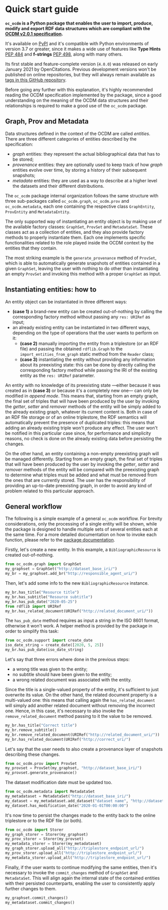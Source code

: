 # Quick start guide
**`oc_ocdm` is a Python package that enables the user to import, produce, modify and export RDF data structures which are
compliant with the [OCDM v2.0.1 specification](https://figshare.com/articles/Metadata_for_the_OpenCitations_Corpus/3443876).**

It's available on [PyPI](https://pypi.org/project/oc-ocdm/) and it's compatible with Python environments of version 3.7
or greater, since it makes a wide use of features like **Type Hints** [PEP 484](https://www.python.org/dev/peps/pep-0484/)
and **f-strings** [PEP 498](https://www.python.org/dev/peps/pep-0498/), along with many others.

Its first stable and feature-complete version (`4.0.0`) was released on early January 2021 by OpenCitations. Previous
development versions won't be published on online repositories, but they will always remain available as [tags in this
GitHub repository](https://github.com/opencitations/oc_ocdm/tags).

Before going any further with this explanation, it's highly recommended reading the OCDM specification implemented by
the package, since a good understanding on the meaning of the OCDM data structures and their relationships is required
to make a good use of the `oc_ocdm` package.

## Graph, Prov and Metadata
Data structures defined in the context of the OCDM are called _entities_. There are three different categories of
entities described by the specification:
  * *graph* entities: they represent the actual bibliographical data that has to be stored;
  * *provenance* entities: they are optionally used to keep track of how *graph* entities evolve over time, by storing
    a history of their subsequent snapshots;
  * *metadata* entities: they are used as a way to describe at a higher level the datasets and their different
    distributions.
    
The `oc_ocdm` package internal organization follows the same structure with three sub-packages called `oc_ocdm.graph`, 
`oc_ocdm.prov` and `oc_ocdm.metadata`, each one containing the respective class `GraphEntity`, `ProvEntity` and
`MetadataEntity`.

The only supported way of instantiating an entity object is by making use of the available factory classes: `GraphSet`,
`ProvSet` and `MetadataSet`. These classes act as a collection of entities, and they also provide factory methods to properly
instantiate them. Each one implements specific functionalities related to the role played inside the OCDM context by the
entities that they contain.

The most striking example is the `generate_provenance` method of `ProvSet`, which is able to automatically generate
snapshots of entities contained in a given `GraphSet`, leaving the user with nothing to do other than instantiating an
empty `ProvSet` and invoking this method with a proper `GraphSet` as input.

## Instantiating entities: how to
An entity object can be instantiated in three different ways:
  * **(case 1)** a brand-new entity can be created out-of-nothing by calling the corresponding factory method without passing any
    `res: URIRef` as input;
  * an already existing entity can be instantiated in two different ways, depending on the type of operations that the
    user wants to perform on it:
    * **(case 2)** manually importing the entity from a triplestore (or an RDF file) and passing the obtained `rdflib.Graph` to the
      `import_entities_from_graph` static method from the `Reader` class;
    * **(case 3)** instantiating the entity without providing any information about its preexisting state: this can be done by
      directly calling the corresponding factory method while passing the IRI of the existing entity as the `res: URIRef`
      parameter.
      
An entity with no knowledge of its preexisting state &mdash;either because it was created as in **(case 3)** or because it's a
completely new one&mdash; can only be modified in *append mode*. This means that, starting from an empty graph, the final set 
of triples that will have been produced by the user by invoking the *getter*, *setter* and *remover* methods of the entity
will be simply added to the already existing graph, whatever its current content is. Both in case of an RDF file storage
or of an online triplestore, the RDF semantics will automatically prevent the presence of duplicated triples: this means
that adding an already existing triple won't produce any effect. The user won't be notified in this particular case since,
for performance and simplicity reasons, no check is done on the already existing data before persisting the changes.

On the other hand, an entity containing a non-empty preexisting graph will be managed differently. Starting from an
empty graph, the final set of triples that will have been produced by the user by invoking the *getter*, *setter* and
*remover* methods of the entity will be compared with the preexisting graph to determine what triples must be added and
what must be removed from the ones that are currently stored. The user has the responsibility of providing an up-to-date
preexisting graph, in order to avoid any kind of problem related to this particular approach.

## General workflow
The following is a simple example of a general `oc_ocdm` workflow. For brevity considerations, only the processing of a
single entity will be shown, while the package is designed to handle multiple sets of several entities each at the same
time. For a more detailed documentation on how to invoke each function, please refer to the [package documentation](https://oc-ocdm.readthedocs.io/en/latest/).

Firstly, let's create a new entity. In this example, a `BibliographicResource` is created out-of-nothing.
``` python
from oc_ocdm.graph import GraphSet
my_graphset = GraphSet("http://dataset_base_iri/")
my_br = my_graphset.add_br("http://responsible_agent_uri/")
```

Then, let's add some info to the new `BibliographicResource` instance.
``` python
my_br.has_title("Resource title")
my_br.has_subtitle("Resource subtitle")
my_br.has_pub_date("2020-05-25")
from rdflib import URIRef
my_br.has_related_document(URIRef("http://related_document_uri/"))
```

The `has_pub_date` method requires as input a string in the ISO 8601 format, otherwise it won't work. A helper method is
provided by the package in order to simplify this task:
``` python
from oc_ocdm.support import create_date
iso_date_string = create_date([2020, 5, 25])
my_br.has_pub_date(iso_date_string)
```

Let's say that three errors where done in the previous steps:
  * a wrong title was given to the entity;
  * no subtitle should have been given to the entity;
  * a wrong related document was associated with the entity.

Since the title is a single-valued property of the entity, it's sufficient to just overwrite its value. On the other hand,
the related document property is a multi-valued one: this means that calling again the `has_related_document` will
simply add another related document without removing the incorrect one. Hence, in this case, it's necessary to also invoke
the `remove_related_document` method passing to it the value to be removed.
``` python
my_br.has_title("Correct title")
my_br.remove_subtitle()
my_br.remove_related_document(URIRef("http://related_document_uri/"))
my_br.has_related_document(URIRef("http://correct_uri/")
```

Let's say that the user needs to also create a provenance layer of snapshots describing these changes.
``` python
from oc_ocdm.prov import ProvSet
my_provset = ProvSet(my_graphset, "http://dataset_base_iri/")
my_provset.generate_provenance()
```

The dataset modification date must be updated too.
``` python
from oc_ocdm.metadata import MetadataSet
my_metadataset = MetadataSet("http://dataset_base_iri/")
my_dataset = my_metadataset.add_dataset("dataset name", "http://dataset_base_iri/")
my_dataset.has_modification_date("2020-01-01T00:00:00")
```

It's now time to persist the changes made to the entity back to the online triplestore or to the RDF file (or both).
``` python
from oc_ocdm import Storer
my_graph_storer = Storer(my_graphset)
my_prov_storer = Storer(my_provset)
my_metadata_storer = Storer(my_metadataset)
my_graph_storer.upload_all("http://triplestore_endpoint_url/")
my_prov_storer.upload_all("http://triplestore_endpoint_url/")
my_metadata_storer.upload_all("http://triplestore_endpoint_url/")
```

Finally, if the user wants to continue modifying the same entities, then it's necessary to invoke the `commit_changes`
method of `GraphSet` and `MetadataSet`. This will align again the internal state of the contained entities with their
persisted counterparts, enabling the user to consistently apply further changes to them.
``` python
my_graphset.commit_changes()
my_metadataset.commit_changes()
```

